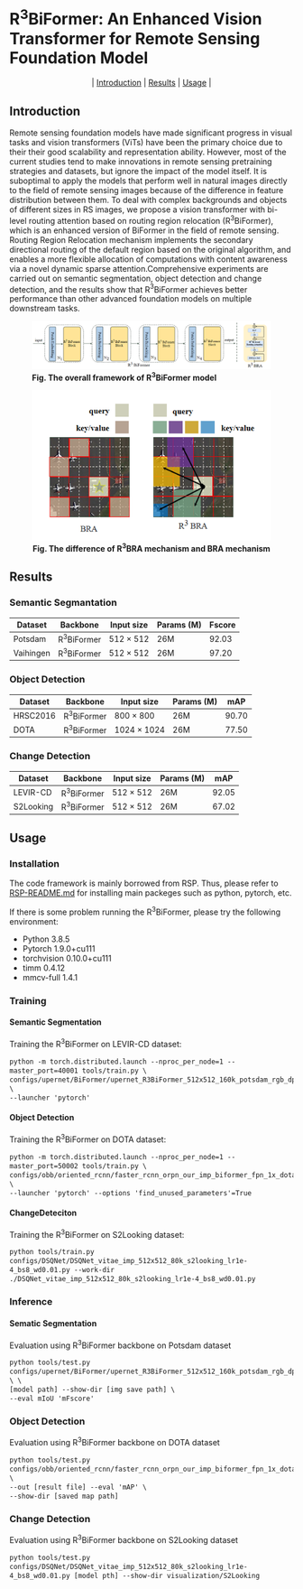 # R<sup>3</sup>BiFormer: An Enhanced Vision Transformer for Remote Sensing Foundation Model

<p align="center">
  | <a href="##introduction">Introduction</a> |
  <a href="##Results">Results</a> |
  <a href="##usage">Usage</a> |
</p >

## Introduction

Remote sensing foundation models have made significant progress in visual tasks and vision transformers (ViTs) have been the primary choice due to their their good scalability and representation ability. However, most of the current studies tend to make innovations in remote sensing pretraining strategies and datasets, but ignore the impact of the model itself. It is suboptimal to apply the models that perform well in natural images directly to the field of remote sensing images because of the difference in feature distribution between them. To deal with complex backgrounds and objects of different sizes in RS images, we propose a vision transformer with bi-level routing attention based on routing region relocation (R$^3$BiFormer), which is an enhanced version of BiFormer in the field of remote sensing. Routing Region Relocation mechanism implements the secondary directional routing of the default region based on the original algorithm, and enables a more flexible allocation of computations with content awareness via a novel dynamic sparse attention.Comprehensive experiments are carried out on semantic segmentation, object detection and change detection, and the results show that R$^3$BiFormer achieves better performance than other advanced foundation models on multiple downstream tasks.

<figure>
<img src=RBiFormer.png>
<figcaption style="text - align:center;"><b>Fig.  The overall framework of R<sup>3</sup>BiFormer model</b></figcaption>
</figure>
<figure>
<div align="center">
<img src=RBRA.png>
</div>
<figcaption align = "center"><b>Fig. The difference of R<sup>3</sup>BRA mechanism and BRA mechanism</b></figcaption>
</figure>

## Results
### Semantic Segmantation
|Dataset|Backbone | Input size | Params (M) | Fscore| 
|-------|-------- | ----------  | ----- | ----- |
| Potsdam |R<sup>3</sup>BiFormer | 512 × 512 | 26M| 92.03 |
| Vaihingen |R<sup>3</sup>BiFormer |  512 × 512 | 26M |97.20 |

### Object Detection
|Dataset|Backbone | Input size | Params (M) | mAP| 
|-------|-------- | ----------  | ----- | ----- |
| HRSC2016 |R<sup>3</sup>BiFormer | 800 × 800 | 26M| 90.70 |
| DOTA |R<sup>3</sup>BiFormer |  1024 × 1024 | 26M |77.50 |

### Change Detection
|Dataset|Backbone | Input size | Params (M) | mAP| 
|-------|-------- | ----------  | ----- | ----- |
| LEVIR-CD |R<sup>3</sup>BiFormer | 512 × 512 | 26M| 92.05 |
| S2Looking |R<sup>3</sup>BiFormer |  512 × 512 | 26M |67.02 |

## Usage
### Installation
The code framework is mainly borrowed from RSP. Thus,
please refer to [RSP-README.md](https://github.com/ViTAE-Transformer/RSP/blob/main/README.md) for installing main packeges such as python, pytorch, etc.

If there is some problem running the R<sup>3</sup>BiFormer, please try the following environment:
- Python 3.8.5
- Pytorch 1.9.0+cu111
- torchvision 0.10.0+cu111
- timm 0.4.12
- mmcv-full 1.4.1
  
### Training
#### Semantic Segmentation
Training the R<sup>3</sup>BiFormer on LEVIR-CD dataset: 

```
python -m torch.distributed.launch --nproc_per_node=1 --master_port=40001 tools/train.py \
configs/upernet/BiFormer/upernet_R3BiFormer_512x512_160k_potsdam_rgb_dpr10_lr6e5_lrd90_ps16_class5_ignore5_optimizer_model.py \
--launcher 'pytorch'
```
#### Object Detection
Training the R<sup>3</sup>BiFormer on DOTA dataset: 

```
python -m torch.distributed.launch --nproc_per_node=1 --master_port=50002 tools/train.py \
configs/obb/oriented_rcnn/faster_rcnn_orpn_our_imp_biformer_fpn_1x_dota20.py \
--launcher 'pytorch' --options 'find_unused_parameters'=True
```

#### ChangeDeteciton
Training the R<sup>3</sup>BiFormer on S2Looking dataset: 

```
python tools/train.py configs/DSQNet/DSQNet_vitae_imp_512x512_80k_s2looking_lr1e-4_bs8_wd0.01.py --work-dir ./DSQNet_vitae_imp_512x512_80k_s2looking_lr1e-4_bs8_wd0.01.py
```
### Inference
#### Sematic Segmentation
Evaluation using R<sup>3</sup>BiFormer backbone on Potsdam dataset
```
python tools/test.py configs/upernet/BiFormer/upernet_R3BiFormer_512x512_160k_potsdam_rgb_dpr10_lr6e5_lrd90_ps16_class5_ignore5_optimizer_model.py \ \
[model path] --show-dir [img save path] \
--eval mIoU 'mFscore'
```

### Object Detection
Evaluation using R<sup>3</sup>BiFormer backbone on DOTA dataset
```
python tools/test.py configs/obb/oriented_rcnn/faster_rcnn_orpn_our_imp_biformer_fpn_1x_dota20.py \
--out [result file] --eval 'mAP' \
--show-dir [saved map path]
```
### Change Detection

Evaluation using R<sup>3</sup>BiFormer backbone on S2Looking dataset

```
python tools/test.py configs/DSQNet/DSQNet_vitae_imp_512x512_80k_s2looking_lr1e-4_bs8_wd0.01.py [model pth] --show-dir visualization/S2Looking
```
